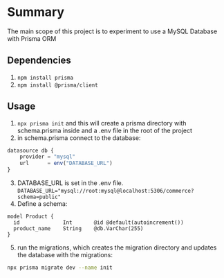 # Summary
The main scope of this project is to experiment to use a MySQL Database with Prisma ORM

## Dependencies
1. ```npm install prisma```
2. ```npm install @prisma/client```

## Usage
1. ```npx prisma init``` and this will create a prisma directory with schema.prisma inside and a .env file in the root of the project
2. in schema.prisma connect to the database:
```javascript
datasource db {
    provider = "mysql"
    url      = env("DATABASE_URL")
}
```
3. DATABASE_URL is set in the .env file. ```DATABASE_URL="mysql://root:mysql@localhost:5306/commerce?schema=public"```
4. Define a schema:
```
model Product {
  id              Int       @id @default(autoincrement())
  product_name    String    @db.VarChar(255)
}
```

5. run the migrations, which creates the migration directory and updates the database with the migrations:
```bash
npx prisma migrate dev --name init
```